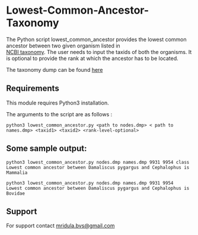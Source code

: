 # Lowest-Common-Ancestor-Taxonomy

The Python script lowest_common_ancestor provides the lowest common ancestor between two given organism listed in   
[NCBI taxonomy](https://www.ncbi.nlm.nih.gov/taxonomy). The user needs to input the taxids of both the organisms. It is optional to provide the rank at which the ancestor has to be located.


The taxonomy dump can be found [here](https://ftp.ncbi.nlm.nih.gov/pub/taxonomy/taxdump.tar.gz)

## Requirements

This module requires Python3 installation.

The arguments to the script are as follows :
```
python3 lowest_common_ancestor.py <path to nodes.dmp> < path to names.dmp> <taxid1> <taxid2> <rank-level-optional>
```
  
## Some sample output:
```
python3 lowest_common_ancestor.py nodes.dmp names.dmp 9931 9954 class
Lowest common ancestor between Damaliscus pygargus and Cephalophus is Mammalia

python3 lowest_common_ancestor.py nodes.dmp names.dmp 9931 9954
Lowest common ancestor between Damaliscus pygargus and Cephalophus is Bovidae
```

## Support
For support contact mridula.bvs@gmail.com
